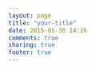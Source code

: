 ```yaml
---
layout: page
title: "your-title"
date: 2015-05-30 14:26
comments: true
sharing: true
footer: true
---
```


